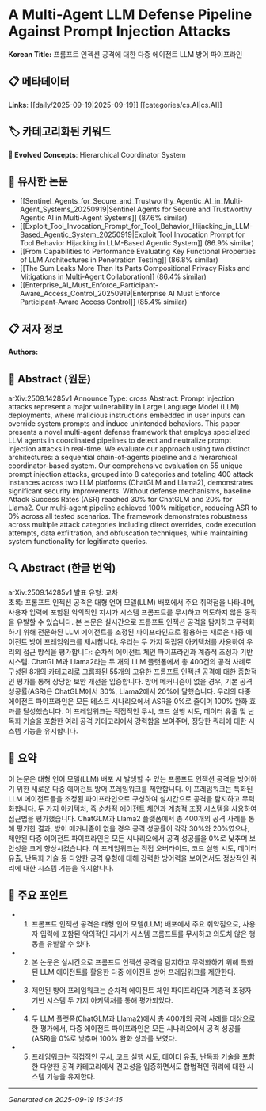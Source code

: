 
# A Multi-Agent LLM Defense Pipeline Against Prompt Injection Attacks

**Korean Title:** 프롬프트 인젝션 공격에 대한 다중 에이전트 LLM 방어 파이프라인

## 📋 메타데이터

**Links**: [[daily/2025-09-19|2025-09-19]] [[categories/cs.AI|cs.AI]]

## 🏷️ 카테고리화된 키워드
**🚀 Evolved Concepts**: Hierarchical Coordinator System

## 🔗 유사한 논문
- [[Sentinel_Agents_for_Secure_and_Trustworthy_Agentic_AI_in_Multi-Agent_Systems_20250919|Sentinel Agents for Secure and Trustworthy Agentic AI in Multi-Agent Systems]] (87.6% similar)
- [[Exploit_Tool_Invocation_Prompt_for_Tool_Behavior_Hijacking_in_LLM-Based_Agentic_System_20250919|Exploit Tool Invocation Prompt for Tool Behavior Hijacking in LLM-Based Agentic System]] (86.9% similar)
- [[From Capabilities to Performance Evaluating Key Functional Properties of LLM Architectures in Penetration Testing]] (86.8% similar)
- [[The Sum Leaks More Than Its Parts Compositional Privacy Risks and Mitigations in Multi-Agent Collaboration]] (86.4% similar)
- [[Enterprise_AI_Must_Enforce_Participant-Aware_Access_Control_20250919|Enterprise AI Must Enforce Participant-Aware Access Control]] (85.4% similar)

## 📋 저자 정보

**Authors:** 

## 📄 Abstract (원문)

arXiv:2509.14285v1 Announce Type: cross 
Abstract: Prompt injection attacks represent a major vulnerability in Large Language Model (LLM) deployments, where malicious instructions embedded in user inputs can override system prompts and induce unintended behaviors. This paper presents a novel multi-agent defense framework that employs specialized LLM agents in coordinated pipelines to detect and neutralize prompt injection attacks in real-time. We evaluate our approach using two distinct architectures: a sequential chain-of-agents pipeline and a hierarchical coordinator-based system. Our comprehensive evaluation on 55 unique prompt injection attacks, grouped into 8 categories and totaling 400 attack instances across two LLM platforms (ChatGLM and Llama2), demonstrates significant security improvements. Without defense mechanisms, baseline Attack Success Rates (ASR) reached 30% for ChatGLM and 20% for Llama2. Our multi-agent pipeline achieved 100% mitigation, reducing ASR to 0% across all tested scenarios. The framework demonstrates robustness across multiple attack categories including direct overrides, code execution attempts, data exfiltration, and obfuscation techniques, while maintaining system functionality for legitimate queries.

## 🔍 Abstract (한글 번역)

arXiv:2509.14285v1 발표 유형: 교차  
초록: 프롬프트 인젝션 공격은 대형 언어 모델(LLM) 배포에서 주요 취약점을 나타내며, 사용자 입력에 포함된 악의적인 지시가 시스템 프롬프트를 무시하고 의도하지 않은 동작을 유발할 수 있습니다. 본 논문은 실시간으로 프롬프트 인젝션 공격을 탐지하고 무력화하기 위해 전문화된 LLM 에이전트를 조정된 파이프라인으로 활용하는 새로운 다중 에이전트 방어 프레임워크를 제시합니다. 우리는 두 가지 독립된 아키텍처를 사용하여 우리의 접근 방식을 평가합니다: 순차적 에이전트 체인 파이프라인과 계층적 조정자 기반 시스템. ChatGLM과 Llama2라는 두 개의 LLM 플랫폼에서 총 400건의 공격 사례로 구성된 8개의 카테고리로 그룹화된 55개의 고유한 프롬프트 인젝션 공격에 대한 종합적인 평가를 통해 상당한 보안 개선을 입증합니다. 방어 메커니즘이 없을 경우, 기본 공격 성공률(ASR)은 ChatGLM에서 30%, Llama2에서 20%에 달했습니다. 우리의 다중 에이전트 파이프라인은 모든 테스트 시나리오에서 ASR을 0%로 줄이며 100% 완화 효과를 달성했습니다. 이 프레임워크는 직접적인 무시, 코드 실행 시도, 데이터 유출 및 난독화 기술을 포함한 여러 공격 카테고리에서 강력함을 보여주며, 정당한 쿼리에 대한 시스템 기능을 유지합니다.

## 📝 요약

이 논문은 대형 언어 모델(LLM) 배포 시 발생할 수 있는 프롬프트 인젝션 공격을 방어하기 위한 새로운 다중 에이전트 방어 프레임워크를 제안합니다. 이 프레임워크는 특화된 LLM 에이전트들을 조정된 파이프라인으로 구성하여 실시간으로 공격을 탐지하고 무력화합니다. 두 가지 아키텍처, 즉 순차적 에이전트 체인과 계층적 조정 시스템을 사용하여 접근법을 평가했습니다. ChatGLM과 Llama2 플랫폼에서 총 400개의 공격 사례를 통해 평가한 결과, 방어 메커니즘이 없을 경우 공격 성공률이 각각 30%와 20%였으나, 제안된 다중 에이전트 파이프라인은 모든 시나리오에서 공격 성공률을 0%로 낮추며 보안성을 크게 향상시켰습니다. 이 프레임워크는 직접 오버라이드, 코드 실행 시도, 데이터 유출, 난독화 기술 등 다양한 공격 유형에 대해 강력한 방어력을 보이면서도 정상적인 쿼리에 대한 시스템 기능을 유지합니다.

## 🎯 주요 포인트

- 1. 프롬프트 인젝션 공격은 대형 언어 모델(LLM) 배포에서 주요 취약점으로, 사용자 입력에 포함된 악의적인 지시가 시스템 프롬프트를 무시하고 의도치 않은 행동을 유발할 수 있다.

- 2. 본 논문은 실시간으로 프롬프트 인젝션 공격을 탐지하고 무력화하기 위해 특화된 LLM 에이전트를 활용한 다중 에이전트 방어 프레임워크를 제안한다.

- 3. 제안된 방어 프레임워크는 순차적 에이전트 체인 파이프라인과 계층적 조정자 기반 시스템 두 가지 아키텍처를 통해 평가되었다.

- 4. 두 LLM 플랫폼(ChatGLM과 Llama2)에서 총 400개의 공격 사례를 대상으로 한 평가에서, 다중 에이전트 파이프라인은 모든 시나리오에서 공격 성공률(ASR)을 0%로 낮추며 100% 완화 성과를 보였다.

- 5. 프레임워크는 직접적인 무시, 코드 실행 시도, 데이터 유출, 난독화 기술을 포함한 다양한 공격 카테고리에서 견고성을 입증하면서도 합법적인 쿼리에 대한 시스템 기능을 유지한다.

---

*Generated on 2025-09-19 15:34:15*